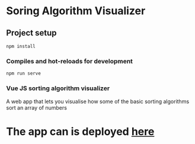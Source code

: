 # Soring Algorithm Visualizer

## Project setup

```
npm install
```

### Compiles and hot-reloads for development

```
npm run serve
```

### Vue JS sorting algorithm visualizer

A web app that lets you visualise how some of the basic sorting algorithms sort an array of numbers

# The app can is deployed [here](https://tanasievlad246.github.io/algorithms-visualisation/)
